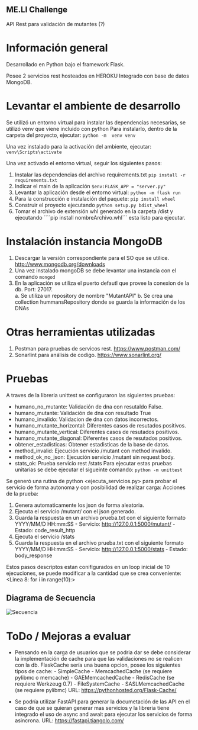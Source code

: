 ## ME.LI Challenge

API Rest para validación de mutantes (?)

# Información general
Desarrollado en Python bajo el framework Flask.

Posee 2 servicios rest hosteados en HEROKU
Integrado con base de datos MongoDB.

# Levantar el ambiente de desarrollo
Se utilizó un entorno virtual para instalar las dependencias necesarias, se utilizó venv que viene incluido con python
Para instalarlo, dentro de la carpeta del proyecto, ejecutar:
``` python -m  venv venv ```

Una vez instalado para la activación del ambiente, ejecutar:
``` venv\Scripts\activate ```

Una vez activado el entorno virtual, seguir los siguientes pasos:

1. Instalar las dependencias del archivo requirements.txt ``` pip install -r requirements.txt ```
2. Indicar el main de la aplicación ``` $env:FLASK_APP = "server.py" ```
3. Levantar la aplicación desde el entorno virtual: ``` python -m flask run ```
4. Para la construcción e instalación del paquete: ``` pip install wheel ```
5. Construir el proyecto ejecutando ``` python setup.py bdist_wheel ```
6. Tomar el archivo de extensión whl generado en la carpeta /dist y ejecutando ````pip install nombreArchivo.whl``` esta listo para ejecutar.

# Instalación instancia MongoDB
1. Descargar la versión correspondiente para el SO que se utilice. http://www.mongodb.org/downloads
2. Una vez instalado mongoDB se debe levantar una instancia con el comando ``` mongod ```
3. En la aplicación se utiliza el puerto defautl que provee la conexion de la db. Port: 27017.  
    a. Se utiliza un repository de nombre "MutantAPI"
    b. Se crea una collection hummansRepository donde se guarda la información de los DNAs

# Otras herramientas utilizadas
1. Postman para pruebas de servicos rest. https://www.postman.com/
2. Sonarlint para análisis de codigo. https://www.sonarlint.org/

# Pruebas
A traves de la libreria unittest se configuraron las siguientes pruebas:
- humano_no_mutante: Validación de dna con resutaldo False.
- humano_mutante: Validación de dna con resultado True
- humano_invalido: Validacion de dna con datos incorrectos.
- humano_mutante_horizontal: Diferentes casos de resutados positivos.
- humano_mutante_vertical: Diferentes casos de resutados positivos.
- humano_mutante_diagonal: Diferentes casos de resutados positivos.
- obtener_estadisticas: Obtener estadisticas de la base de datos.
- method_invalid: Ejecución servicio /mutant con method invalido.
- method_ok_no_json: Ejecución servicio /mutant sin request body.
- stats_ok: Prueba servicio rest /stats
Para ejecutar estas pruebas unitarias se debe ejecutar el sigueinte comando:
``` python -m unittest  ```

Se generó una rutina de python <ejecuta_servicios.py> para probar el servicio de forma autonoma y con posibilidad de realizar carga:
Acciones de la prueba:
1. Genera automaticamente los json de forma aleatoria.
2. Ejecuta el servicio /mutant/ con el json generado.
3. Guarda la respuesta en un archivo prueba.txt con el siguiente formato    
    YYYY/MM/D HH:mm:SS - Servicio: http://127.0.0.1:5000/mutant/ - Estado: code_result_http
4. Ejecuta el servicio /stats 
5. Guarda la respuesta en el archivo prueba.txt con el siguiente formato
    YYYY/MM/D HH:mm:SS - Servicio: http://127.0.0.1:5000/stats - Estado: body_response

Estos pasos descriptos estan conifigurados en un loop inicial de 10 ejecuciones, se puede modificar a la cantidad que se crea conveniente:
<Linea 8: for i in range(10):>


## Diagrama de Secuencia

![Secuencia](/doc/secuencia.png)


# ToDo / Mejoras a evaluar
 - Pensando en la carga de usuarios que se podria dar se debe considerar la implementación de cache para que las validaciones no se realicen con la db.
    FlaskCache sería una buena opcion, posee los siguientes tipos de cache:
        - SimpleCache
        - MemcachedCache (se requiere pylibmc o memcache)
        - GAEMemcachedCache 
        - RedisCache (se requiere Werkzeug 0.7)
        - FileSystemCache
        - SASLMemcachedCache (se requiere pylibmc)
    URL: https://pythonhosted.org/Flask-Cache/ 

- Se podría utilizar FastAPI para generar la documetación de las API en el caso de que se quieran generar mas servicios y la libreria tiene integrado el uso de async and await para ejecutar los servicios de forma asincrona. 
    URL: https://fastapi.tiangolo.com/

